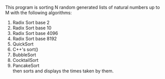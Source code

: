 This program is sorting N random generated lists of natural numbers up to M with the following algorithms:
  1. Radix Sort base 2
  2. Radix Sort base 10
  3. Radix Sort base 4096
  4. Radix Sort base 8192
  5. QuickSort
  6. C++'s sort()
  7. BubbleSort
  8. CocktailSort
  9. PancakeSort  
then sorts and displays the times taken by them.
